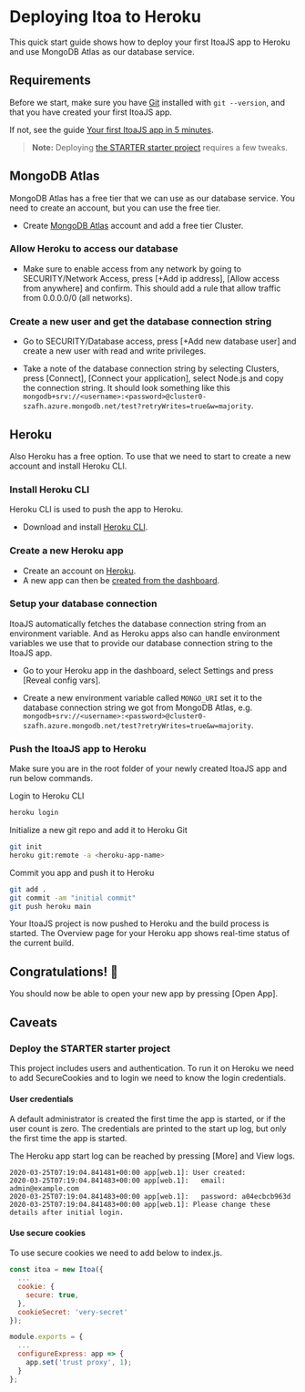 <!--[meta]
section: guides
title: Heroku
subSection: deployment
[meta]-->

# Deploying Itoa to Heroku

This quick start guide shows how to deploy your first ItoaJS app to Heroku and use MongoDB Atlas as our database service.

## Requirements

Before we start, make sure you have [Git](https://git-scm.com/downloads) installed with `git --version`, and that you have created your first ItoaJS app.

If not, see the guide [Your first ItoaJS app in 5 minutes](https://www.itoa.vn/quick-start/).

> **Note:** Deploying [the STARTER starter project](#deploy-the-starter-starter-project) requires a few tweaks.

## MongoDB Atlas

MongoDB Atlas has a free tier that we can use as our database service. You need to create an account, but you can use the free tier.

- Create [MongoDB Atlas](https://www.mongodb.com/cloud/atlas/signup) account and add a free tier Cluster.

### Allow Heroku to access our database

- Make sure to enable access from any network by going to SECURITY/Network Access, press \[+Add ip address], \[Allow access from anywhere] and confirm. This should add a rule that allow traffic from 0.0.0.0/0 (all networks).

### Create a new user and get the database connection string

- Go to SECURITY/Database access, press \[+Add new database user] and create a new user with read and write privileges.

- Take a note of the database connection string by selecting Clusters, press \[Connect], \[Connect your application], select Node.js and copy the connection string. It should look something like this `mongodb+srv://<username>:<password>@cluster0-szafh.azure.mongodb.net/test?retryWrites=true&w=majority`.

## Heroku

Also Heroku has a free option. To use that we need to start to create a new account and install Heroku CLI.

### Install Heroku CLI

Heroku CLI is used to push the app to Heroku.

- Download and install [Heroku CLI](https://devcenter.heroku.com/articles/heroku-cli).

### Create a new Heroku app

- Create an account on [Heroku](https://heroku.com).
- A new app can then be [created from the dashboard](https://dashboard.heroku.com/new-app).

### Setup your database connection

ItoaJS automatically fetches the database connection string from an environment variable. And as Heroku apps also can handle environment variables we use that to provide our database connection string to the ItoaJS app.

- Go to your Heroku app in the dashboard, select Settings and press \[Reveal config vars].

- Create a new environment variable called `MONGO_URI` set it to the database connection string we got from MongoDB Atlas, e.g. `mongodb+srv://<username>:<password>@cluster0-szafh.azure.mongodb.net/test?retryWrites=true&w=majority`.

### Push the ItoaJS app to Heroku

Make sure you are in the root folder of your newly created ItoaJS app and run below commands.

Login to Heroku CLI

```sh
heroku login
```

Initialize a new git repo and add it to Heroku Git

```sh
git init
heroku git:remote -a <heroku-app-name>
```

Commit you app and push it to Heroku

```sh
git add .
git commit -am "initial commit"
git push heroku main
```

Your ItoaJS project is now pushed to Heroku and the build process is started. The Overview page for your Heroku app shows real-time status of the current build.

## Congratulations! 🎉

You should now be able to open your new app by pressing \[Open App].

## Caveats

### Deploy the STARTER starter project

This project includes users and authentication. To run it on Heroku we need to add SecureCookies and to login we need to know the login credentials.

#### User credentials

A default administrator is created the first time the app is started, or if the user count is zero. The credentials are printed to the start up log, but only the first time the app is started.

The Heroku app start log can be reached by pressing \[More] and View logs.

```
2020-03-25T07:19:04.841481+00:00 app[web.1]: User created:
2020-03-25T07:19:04.841483+00:00 app[web.1]:   email: admin@example.com
2020-03-25T07:19:04.841483+00:00 app[web.1]:   password: a04ecbcb963d
2020-03-25T07:19:04.841483+00:00 app[web.1]: Please change these details after initial login.
```

#### Use secure cookies

To use secure cookies we need to add below to index.js.

```js
const itoa = new Itoa({
  ...
  cookie: {
    secure: true,
  },
  cookieSecret: 'very-secret'
});

module.exports = {
  ...
  configureExpress: app => {
    app.set('trust proxy', 1);
  }
};
```
